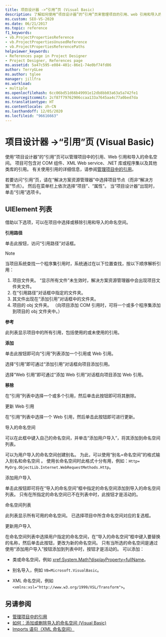 ```yaml
---
title: 项目设计器 ->“引用”页 (Visual Basic)
description: 了解如何使用“项目设计器”的“引用”页来管理项目的引用、web 引用和导入的命名空间。
ms.custom: SEO-VS-2020
ms.date: 06/21/2017
ms.topic: reference
f1_keywords:
- vb.ProjectPropertiesReference
- vb.ProjectPropertiesUnusedReference
- vb.ProjectPropertiesReferencePaths
helpviewer_keywords:
- References page in Project Designer
- Project Designer, References page
ms.assetid: 5a47c595-e084-401c-86e1-74e0bf74fd86
author: TerryGLee
ms.author: tglee
manager: jillfra
ms.workload:
- multiple
ms.openlocfilehash: 6cc06bd51d66b49991e12db8bb03a63a5a742fe1
ms.sourcegitcommit: 2cf87f79762906ccaa133a7645aa4c77a0bed7da
ms.translationtype: HT
ms.contentlocale: zh-CN
ms.lasthandoff: 12/05/2020
ms.locfileid: "96616663"
---
```

# <a name="references-page-project-designer-visual-basic"></a>项目设计器 ->“引用”页 (Visual Basic)

使用“项目设计器”的“引用”页可以管理项目中的引用、Web 引用和导入的命名空间。 项目可包含对 COM 组件、XML Web service、.NET 库或程序集以及其他类库的引用。 有关使用引用的详细信息，请参阅[管理项目中的引用](../../ide/managing-references-in-a-project.md)。

若要访问“引用”页，请在“解决方案资源管理器”中选择项目节点（而非“解决方案”节点）。 然后在菜单栏上依次选择“项目”、“属性”。 当“项目设计器”出现时，单击“引用”选项卡。

## <a name="uielement-list"></a>UIElement 列表

借助以下选项，可以在项目中选择或移除引用和导入的命名空间。

**引用路径**

单击此按钮，访问“引用路径”对话框。

> [!NOTE]
> 当项目系统查找一个程序集引用时，系统通过在以下位置查找，按以下顺序解析引用：
>
> 1. 项目文件夹。 “显示所有文件”未生效时，解决方案资源管理器中会出现项目文件夹文件。
> 2. 在“引用路径”对话框中指定的文件夹。
> 3. 其文件出现在“添加引用”对话框中的文件夹。
> 4. 项目的 obj 文件夹。 （向项目添加 COM 引用时，可将一个或多个程序集添加到项目的 obj 文件夹中。）

 **参考**

此列表显示项目中的所有引用，包括使用的或未使用的引用。

 **添加**

单击此按钮即可向“引用”列表添加一个引用或 Web 引用。

选择“引用”即可通过“添加引用”对话框向项目添加引用。

选择“Web 引用”即可通过“添加 Web 引用”对话框向项目添加 Web 引用。

 **移除**

在“引用”列表中选择一个或多个引用，然后单击此按钮即可将其删除。

 更新 Web 引用

在“引用”列表中选择一个 Web 引用，然后单击此按钮即可进行更新。

 导入的命名空间

可以在此框中键入自己的命名空间，并单击“添加用户导入”，将其添加到命名空间列表。

可以为用户导入的命名空间创建别名。 为此，可以使用“别名=命名空间”的格式输入别名和命名空间 。 使用长命名空间时此格式十分有用，例如：`Http= MyOrg.ObjectLib.Internet.WebRequestMethods.Http`。

 添加用户导入

单击此按钮即可将在“导入的命名空间”框中指定的命名空间添加到导入的命名空间列表。 只有在所指定的命名空间已不在列表中时，此按钮才是活动的。

 命名空间列表

此列表显示所有可用的命名空间。 已选择项目中所含命名空间对应的复选框。

 更新用户导入

在命名空间列表中选择用户指定的命名空间，在“导入的命名空间”框中键入要替换的名称，然后单击此按钮，更改为新的命名空间。 只有当所选的命名空间是通过使用“添加用户导入”按钮添加到列表中时，按钮才是活动的。 可以添加：

- 类或命名空间，例如 <xref:System.Math?displayProperty=fullName>。

- 别名导入，例如 `VB=Microsoft.VisualBasic`。

- XML 命名空间，例如 `<xmlns:xsl="http://www.w3.org/1999/XSL/Transform">`。

## <a name="see-also"></a>另请参阅

- [管理项目中的引用](../../ide/managing-references-in-a-project.md)
- [如何：添加或删除导入的命名空间 (Visual Basic)](../../ide/how-to-add-or-remove-imported-namespaces-visual-basic.md)
- [Imports 语句（XML 命名空间）](/dotnet/visual-basic/language-reference/statements/imports-statement-xml-namespace)

